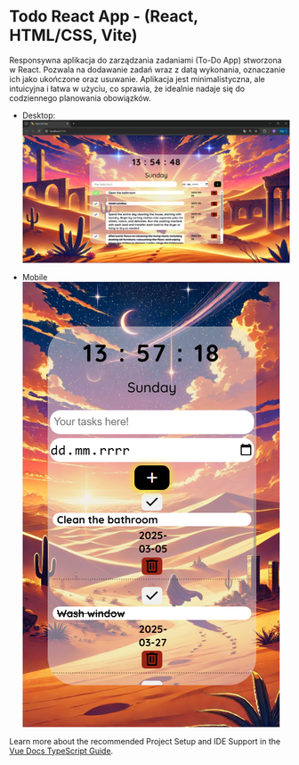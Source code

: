 # Todo React App  - (React, HTML/CSS, Vite)

Responsywna aplikacja do zarządzania zadaniami (To-Do App) stworzona w React. Pozwala na dodawanie zadań wraz z datą wykonania, oznaczanie ich jako ukończone oraz usuwanie.
Aplikacja jest minimalistyczna, ale intuicyjna i łatwa w użyciu, co sprawia, że idealnie nadaje się do codziennego planowania obowiązków.

* Desktop: 
![Screenshot Desktop](./screenshots/desktop.png)


* Mobile
![Screenshot Mobile](./screenshots/mobile.png)


Learn more about the recommended Project Setup and IDE Support in the [Vue Docs TypeScript Guide](https://vuejs.org/guide/typescript/overview.html#project-setup).
